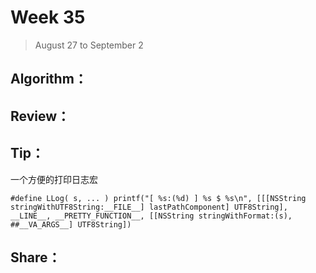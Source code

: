 # Week 35

> August 27 to September 2

## Algorithm：

## Review：

## Tip：

一个方便的打印日志宏

```
#define LLog( s, ... ) printf("[ %s:(%d) ] %s $ %s\n", [[[NSString stringWithUTF8String:__FILE__] lastPathComponent] UTF8String], __LINE__, __PRETTY_FUNCTION__, [[NSString stringWithFormat:(s), ##__VA_ARGS__] UTF8String])
```

## Share：
